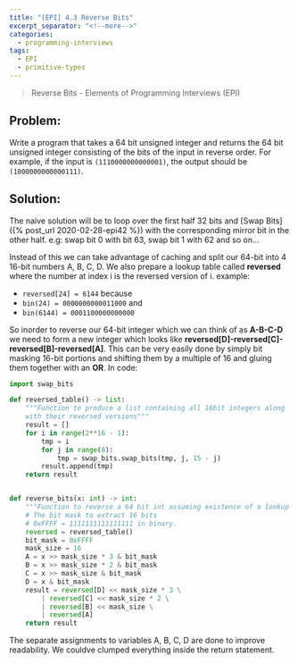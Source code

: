 ```yaml
---
title: "[EPI] 4.3 Reverse Bits"
excerpt_separator: "<!--more-->"
categories:
  - programming-interviews
tags:
  - EPI 
  - primitive-types
---
```


> Reverse Bits - Elements of Programming Interviews (EPI) 

<!--more-->

## **Problem**: 
Write a program that takes a 64 bit unsigned integer and returns the 64 bit unsigned integer consisting of the bits of the input in reverse order. For example, if the input is `(1110000000000001)`, the output should be `(1000000000000111)`.

## **Solution**:
The naive solution will be to loop over the first half 32 bits and [Swap Bits]({% post_url 2020-02-28-epi42 %}) with the corresponding mirror bit in the other half. e.g: swap bit 0 with bit 63, swap bit 1 with 62 and so on...

Instead of this we can take advantage of caching and split our 64-bit into 4 16-bit numbers A, B, C, D. We also prepare a lookup table called **reversed** where the number at index i is the reversed version of i. example: 
  - `reversed[24] = 6144` because 
  - `bin(24) = 0000000000011000` and 
  - `bin(6144) = 0001100000000000`

So inorder to reverse our 64-bit integer which we can think of as **A-B-C-D** we need to form a new integer which looks like **reversed[D]-reversed[C]-reversed[B]-reversed[A]**. This can be very easily done by simply bit masking 16-bit portions and shifting them by a multiple of 16 and gluing them together with an **OR**. In code:

```python
import swap_bits

def reversed_table() -> list:
    """Function to produce a list containing all 16bit integers along
    with their reversed versions"""
    result = []
    for i in range(2**16 - 1):
        tmp = i
        for j in range(8):
            tmp = swap_bits.swap_bits(tmp, j, 15 - j)
        result.append(tmp)
    return result


def reverse_bits(x: int) -> int:
    """Function to reverse a 64 bit int assuming existence of a lookup table called reversed"""
    # The bit mask to extract 16 bits
    # 0xFFFF = 1111111111111111 in binary.
    reversed = reversed_table() 
    bit_mask = 0xFFFF
    mask_size = 16
    A = x >> mask_size * 3 & bit_mask
    B = x >> mask_size * 2 & bit_mask
    C = x >> mask_size & bit_mask
    D = x & bit_mask
    result = reversed[D] << mask_size * 3 \
        | reversed[C] << mask_size * 2 \
        | reversed[B] << mask_size \
        | reversed[A]
    return result
```
 
The separate assignments to variables A, B, C, D are done to improve readability. We couldve clumped everything inside the return statement.
